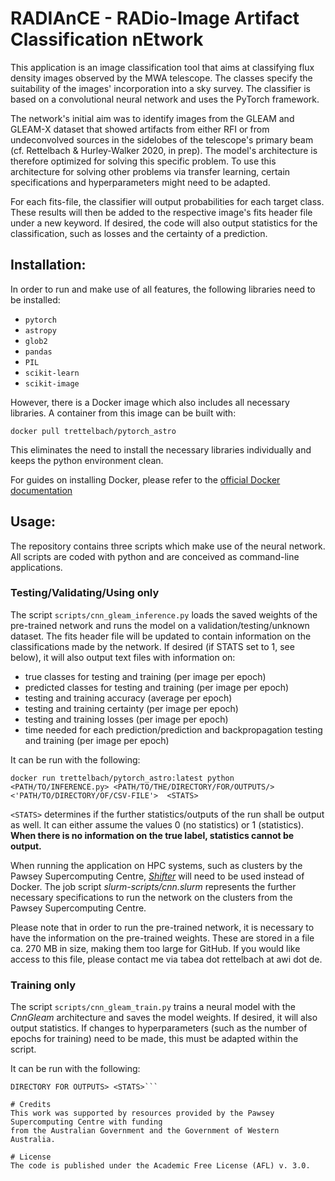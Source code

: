 # RADIAnCE - RADio-Image Artifact Classification nEtwork

This application is an image classification tool that aims at classifying flux density images observed by the MWA telescope. The classes specify the suitability of the images' incorporation into a sky survey. The classifier is based on a convolutional neural network and uses the PyTorch framework. 

The network's initial aim was to identify images from the GLEAM and GLEAM-X dataset that showed artifacts from either RFI or from undeconvolved sources in the sidelobes of the telescope's primary beam (cf. Rettelbach & Hurley-Walker 2020, in prep). The model's architecture is therefore optimized for solving this specific problem. To use this architecture for solving other problems via transfer learning, certain specifications and hyperparameters might need to be adapted. 

For each fits-file, the classifier will output probabilities for each target class. These results will then be added to the respective image's fits header file under a new keyword. If desired, the code will also output statistics for the classification, such as losses and the certainty of a prediction.


## Installation:
In order to run and make use of all features, the following libraries need to be installed:
- ```pytorch```
- ```astropy```
- ```glob2```
- ```pandas```
- ```PIL```
- ```scikit-learn```
- ```scikit-image```

However, there is a Docker image which also includes all necessary libraries.
A container from this image can be built with:

```docker pull trettelbach/pytorch_astro```

This eliminates the need to install the necessary libraries individually and keeps the python 
environment clean.

For guides on installing Docker, please refer to the [official Docker 
documentation](https://docs.docker.com/)



## Usage:
The repository contains three scripts which make use of the neural network. All scripts are 
coded with python and are conceived as command-line applications.
### Testing/Validating/Using only

The script ```scripts/cnn_gleam_inference.py``` loads the saved weights of the pre-trained network and runs the model on a validation/testing/unknown dataset. The fits header file will be updated to contain information on the classifications made by the network. If desired (if STATS set to 1, see below), it will also output text files with information on:

- true classes for testing and training (per image per epoch)
- predicted classes for testing and training (per image per epoch)
- testing and training accuracy (average per epoch)
- testing and training certainty (per image per epoch)
- testing and training losses (per image per epoch)
- time needed for each prediction/prediction and backpropagation testing and training (per image per epoch)


It can be run with the following:

```docker run trettelbach/pytorch_astro:latest python <PATH/TO/INFERENCE.py> <PATH/TO/THE/DIRECTORY/FOR/OUTPUTS/> <'PATH/TO/DIRECTORY/OF/CSV-FILE'>  <STATS>```

```<STATS>``` determines if the further statistics/outputs of the run shall be output as well. It can either assume the values 0 (no statistics) or 1 (statistics). **When there is no information on the true label, statistics cannot be output.**

When running the application on HPC systems, such as clusters by the Pawsey Supercomputing Centre, [*Shifter*](https://github.com/NERSC/shifter) will need to be used instead of Docker. The job script *slurm-scripts/cnn.slurm* represents the further necessary specifications to run the network on the clusters from the Pawsey Supercomputing Centre. 

Please note that in order to run the pre-trained network, it is necessary to have the information on the pre-trained weights. These are stored in a file ca. 270 MB in size, making them too large for GitHub. If you would like access to this file, please contact me via tabea dot rettelbach at awi dot de.

### Training only
The script ```scripts/cnn_gleam_train.py``` trains a neural model with the *CnnGleam* 
architecture and saves the model weights. If desired, it will also output statistics. If 
changes to hyperparameters (such as the number of epochs for training) need to be made, this 
must be adapted within the script.

It can be run with the following:

```docker run trettelbach/pytorch_astro:latest python <PATH TO cnn_gleam_train.py> <PATH TO THE 
DIRECTORY FOR OUTPUTS> <STATS>```

# Credits
This work was supported by resources provided by the Pawsey Supercomputing Centre with funding 
from the Australian Government and the Government of Western Australia.

# License
The code is published under the Academic Free License (AFL) v. 3.0.

